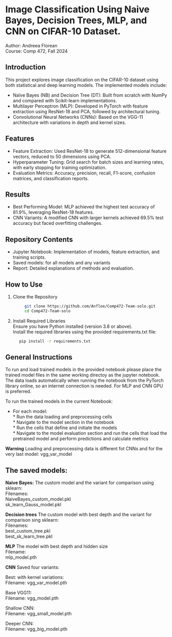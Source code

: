 # Image Classification Using Naive Bayes, Decision Trees, MLP, and CNN on CIFAR-10 Dataset.
Author: Andreea Florean\
Course: Comp 472, Fall 2024

## Introduction
This project explores image classification on the CIFAR-10 dataset using both statistical and deep learning models. The implemented models include:

* Naïve Bayes (NB) and Decision Tree (DT): Built from scratch with NumPy and compared with Scikit-learn implementations.
* Multilayer Perceptron (MLP): Developed in PyTorch with feature extraction using ResNet-18 and PCA, followed by architectural tuning.
* Convolutional Neural Networks (CNNs): Based on the VGG-11 architecture with variations in depth and kernel sizes.
## Features
* Feature Extraction: Used ResNet-18 to generate 512-dimensional feature vectors, reduced to 50 dimensions using PCA.
* Hyperparameter Tuning: Grid search for batch sizes and learning rates, with early stopping for training optimization.
* Evaluation Metrics: Accuracy, precision, recall, F1-score, confusion matrices, and classification reports.
## Results
* Best Performing Model: MLP achieved the highest test accuracy of 81.9%, leveraging ResNet-18 features.
* CNN Variants: A modified CNN with larger kernels achieved 69.5% test accuracy but faced overfitting challenges.
## Repository Contents
* Jupyter Notebook: Implementation of models, feature extraction, and training scripts.
* Saved models: for all models and any variants
* Report: Detailed explanations of methods and evaluation.
## How to Use

  1. Clone the Repository
     ```bash
          git clone https://github.com/Anfloe/Comp472-Team-solo.git
          cd Comp472-Team-solo
     ```
           

  3. Install Required Libraries\
      Ensure you have Python installed (version 3.8 or above).\
      Install the required libraries using the provided requirements.txt file:
  ```bash
        pip install -r requirements.txt
  ```
## General Instructions
To run and load trained models in the provided notebook please place the trained model files in the same working directoy as the jupyter notebook.
The data loads automatically when running the notebook from the PyTorch library online, so an internet connection is needed.
For MLP and CNN GPU is preferred.

To run the trained models in the current Notebook: 

* For each model:\
		* Run the data loading and preprocessing cells\
		* Navigate to the model section in the notebook\
		* Run the cells that define and initiate the models\
		* Navigate to the model evaluation section and run the cells that load the pretrained model and perform predictions and calculate metrics

**Warning** Loading and preprocessing data is different fot CNNs and for the very last model: vgg_var_model

## The saved models:

**Naive Bayes:**
The custom model and the variant for comparison using sklearn:\
Filenames:\
		NaiveBayes_custom_model.pkl\
		sk_learn_Gauss_model.pkl

**Decision trees**
The custom model with best depth and the variant for comparison sing sklearn:\
Filenames:\
best_custom_tree.pkl  \
best_sk_learn_tree.pkl

**MLP**
The model with best depth and hidden size\
Filename:\
mlp_model.pth

**CNN**
Saved four variants: 

Best: with kernel variations:\
Filename: vgg_var_model.pth

Base VGG11:\
Filename: vgg_model.pth
	
Shallow CNN:\
Filename: vgg_small_model.pth

Deeper CNN:\
Filename: vgg_big_model.pth
	
